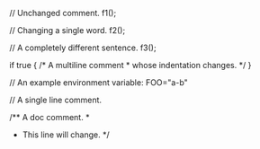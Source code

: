 // Unchanged comment.
f1();

// Changing a single word.
f2();

// A completely different sentence.
f3();

if true {
    /* A multiline comment
     * whose indentation changes.
     */
}

// An example environment variable: FOO="a-b"

// A single line comment.   

/** A doc comment.
 *
 * This line will change.
 */